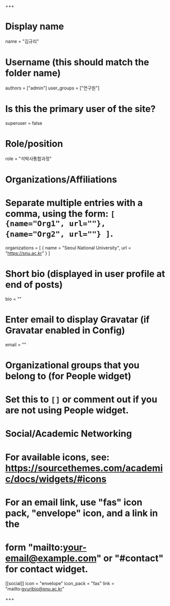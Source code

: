 +++

# Display name
name = "김규리"

# Username (this should match the folder name)
authors = ["admin"]
user_groups = ["연구원"]
# Is this the primary user of the site?
superuser = false

# Role/position
role = "석박사통합과정"

# Organizations/Affiliations
#   Separate multiple entries with a comma, using the form: `[ {name="Org1", url=""}, {name="Org2", url=""} ]`.
organizations = [ { name = "Seoul National University", url = "https://snu.ac.kr" } ]

# Short bio (displayed in user profile at end of posts)
bio = ""

# Enter email to display Gravatar (if Gravatar enabled in Config)
email = ""


# Organizational groups that you belong to (for People widget)
#   Set this to `[]` or comment out if you are not using People widget.


# Social/Academic Networking
# For available icons, see: https://sourcethemes.com/academic/docs/widgets/#icons
#   For an email link, use "fas" icon pack, "envelope" icon, and a link in the
#   form "mailto:your-email@example.com" or "#contact" for contact widget.

[[social]]
  icon = "envelope"
  icon_pack = "fas"
  link = "mailto:gyuribio@snu.ac.kr"
  

+++

